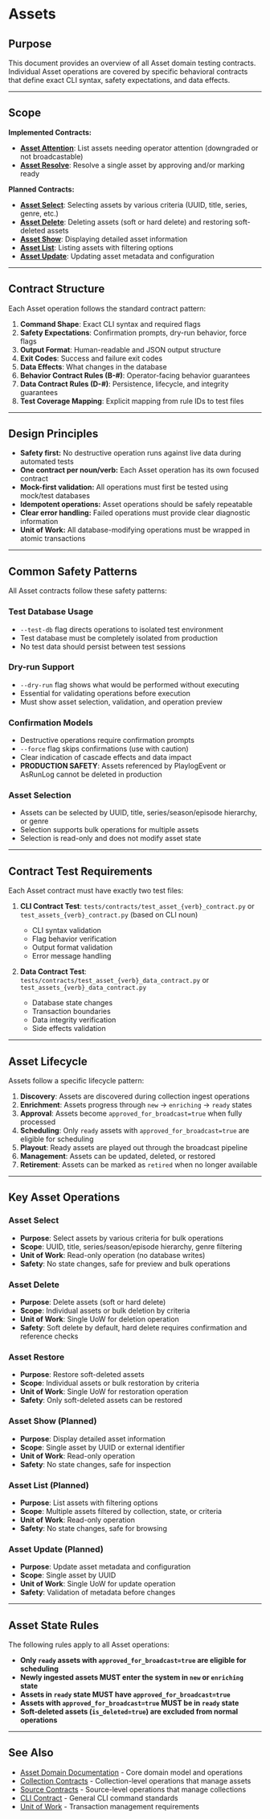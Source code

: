 # Assets

## Purpose

This document provides an overview of all Asset domain testing contracts. Individual Asset operations are covered by specific behavioral contracts that define exact CLI syntax, safety expectations, and data effects.

---

## Scope

**Implemented Contracts:**

- **[Asset Attention](AssetAttentionContract.md)**: List assets needing operator attention (downgraded or not broadcastable)
- **[Asset Resolve](AssetResolveContract.md)**: Resolve a single asset by approving and/or marking ready

**Planned Contracts:**

- **[Asset Select](AssetsSelectContract.md)**: Selecting assets by various criteria (UUID, title, series, genre, etc.)
- **[Asset Delete](AssetsDeleteContract.md)**: Deleting assets (soft or hard delete) and restoring soft-deleted assets
- **[Asset Show](AssetShowContract.md)**: Displaying detailed asset information
- **[Asset List](AssetListContract.md)**: Listing assets with filtering options
- **[Asset Update](AssetUpdateContract.md)**: Updating asset metadata and configuration

---

## Contract Structure

Each Asset operation follows the standard contract pattern:

1. **Command Shape**: Exact CLI syntax and required flags
2. **Safety Expectations**: Confirmation prompts, dry-run behavior, force flags
3. **Output Format**: Human-readable and JSON output structure
4. **Exit Codes**: Success and failure exit codes
5. **Data Effects**: What changes in the database
6. **Behavior Contract Rules (B-#)**: Operator-facing behavior guarantees
7. **Data Contract Rules (D-#)**: Persistence, lifecycle, and integrity guarantees
8. **Test Coverage Mapping**: Explicit mapping from rule IDs to test files

---

## Design Principles

- **Safety first:** No destructive operation runs against live data during automated tests
- **One contract per noun/verb:** Each Asset operation has its own focused contract
- **Mock-first validation:** All operations must first be tested using mock/test databases
- **Idempotent operations:** Asset operations should be safely repeatable
- **Clear error handling:** Failed operations must provide clear diagnostic information
- **Unit of Work:** All database-modifying operations must be wrapped in atomic transactions

---

## Common Safety Patterns

All Asset contracts follow these safety patterns:

### Test Database Usage

- `--test-db` flag directs operations to isolated test environment
- Test database must be completely isolated from production
- No test data should persist between test sessions

### Dry-run Support

- `--dry-run` flag shows what would be performed without executing
- Essential for validating operations before execution
- Must show asset selection, validation, and operation preview

### Confirmation Models

- Destructive operations require confirmation prompts
- `--force` flag skips confirmations (use with caution)
- Clear indication of cascade effects and data impact
- **PRODUCTION SAFETY**: Assets referenced by PlaylogEvent or AsRunLog cannot be deleted in production

### Asset Selection

- Assets can be selected by UUID, title, series/season/episode hierarchy, or genre
- Selection supports bulk operations for multiple assets
- Selection is read-only and does not modify asset state

---

## Contract Test Requirements

Each Asset contract must have exactly two test files:

1. **CLI Contract Test**: `tests/contracts/test_asset_{verb}_contract.py` or `test_assets_{verb}_contract.py` (based on CLI noun)

   - CLI syntax validation
   - Flag behavior verification
   - Output format validation
   - Error message handling

2. **Data Contract Test**: `tests/contracts/test_asset_{verb}_data_contract.py` or `test_assets_{verb}_data_contract.py`
   - Database state changes
   - Transaction boundaries
   - Data integrity verification
   - Side effects validation

---

## Asset Lifecycle

Assets follow a specific lifecycle pattern:

1. **Discovery**: Assets are discovered during collection ingest operations
2. **Enrichment**: Assets progress through `new` → `enriching` → `ready` states
3. **Approval**: Assets become `approved_for_broadcast=true` when fully processed
4. **Scheduling**: Only `ready` assets with `approved_for_broadcast=true` are eligible for scheduling
5. **Playout**: Ready assets are played out through the broadcast pipeline
6. **Management**: Assets can be updated, deleted, or restored
7. **Retirement**: Assets can be marked as `retired` when no longer available

---

## Key Asset Operations

### Asset Select

- **Purpose**: Select assets by various criteria for bulk operations
- **Scope**: UUID, title, series/season/episode hierarchy, genre filtering
- **Unit of Work**: Read-only operation (no database writes)
- **Safety**: No state changes, safe for preview and bulk operations

### Asset Delete

- **Purpose**: Delete assets (soft or hard delete)
- **Scope**: Individual assets or bulk deletion by criteria
- **Unit of Work**: Single UoW for deletion operation
- **Safety**: Soft delete by default, hard delete requires confirmation and reference checks

### Asset Restore

- **Purpose**: Restore soft-deleted assets
- **Scope**: Individual assets or bulk restoration by criteria
- **Unit of Work**: Single UoW for restoration operation
- **Safety**: Only soft-deleted assets can be restored

### Asset Show (Planned)

- **Purpose**: Display detailed asset information
- **Scope**: Single asset by UUID or external identifier
- **Unit of Work**: Read-only operation
- **Safety**: No state changes, safe for inspection

### Asset List (Planned)

- **Purpose**: List assets with filtering options
- **Scope**: Multiple assets filtered by collection, state, or criteria
- **Unit of Work**: Read-only operation
- **Safety**: No state changes, safe for browsing

### Asset Update (Planned)

- **Purpose**: Update asset metadata and configuration
- **Scope**: Single asset by UUID
- **Unit of Work**: Single UoW for update operation
- **Safety**: Validation of metadata before changes

---

## Asset State Rules

The following rules apply to all Asset operations:

- **Only `ready` assets with `approved_for_broadcast=true` are eligible for scheduling**
- **Newly ingested assets MUST enter the system in `new` or `enriching` state**
- **Assets in `ready` state MUST have `approved_for_broadcast=true`**
- **Assets with `approved_for_broadcast=true` MUST be in `ready` state**
- **Soft-deleted assets (`is_deleted=true`) are excluded from normal operations**

---

## See Also

- [Asset Domain Documentation](../domain/Asset.md) - Core domain model and operations
- [Collection Contracts](CollectionContract.md) - Collection-level operations that manage assets
- [Source Contracts](SourceContract.md) - Source-level operations that manage collections
- [CLI Contract](README.md) - General CLI command standards
- [Unit of Work](../_ops/UnitOfWorkContract.md) - Transaction management requirements

